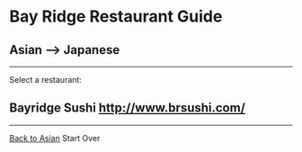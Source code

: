 # Bay Ridge Restaurant Guide
## Asian --> Japanese
---
Select a restaurant:
## Bayridge Sushi http://www.brsushi.com/
---
[Back to Asian](asian/asian.md)
Start Over
